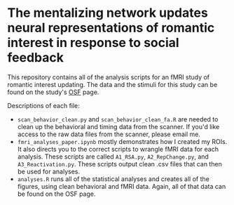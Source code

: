 # The mentalizing network updates neural representations of romantic interest in response to social feedback

This repository contains all of the analysis scripts for an fMRI study of romantic interest updating. The data and the stimuli for this study can be found on the study's [OSF](https://osf.io/qzx3b/) page.

Descriptions of each file:
* `scan_behavior_clean.py` and `scan_behavior_clean_fa.R` are needed to clean up the behavioral and timing data from the scanner. If you'd like access to the raw data files from the scanner, please email me.
* `fmri_analyses_paper.ipynb` mostly demonstrates how I created my ROIs. It also directs you to the correct scripts to wrangle fMRI data for each analysis. These scripts are called `A1_RSA.py`, `A2_RepChange.py`, and `A3_Reactivation.py`. These scripts output clean .csv files that can then be used for analyses.
* `analyses.R` runs all of the statistical analyses and creates all of the figures, using clean behavioral and fMRI data. Again, all of that data can be found on the OSF page.
